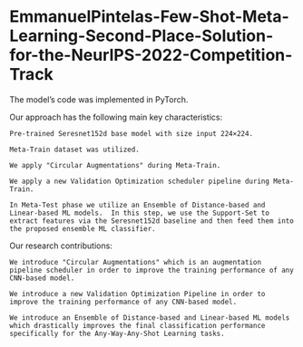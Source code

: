 # EmmanuelPintelas-Few-Shot-Meta-Learning-Second-Place-Solution-for-the-NeurIPS-2022-Competition-Track

The model’s code was implemented in PyTorch. 

Our approach has the following main key characteristics:     

	Pre-trained Seresnet152d base model with size input 224×224.  
  
	Meta-Train dataset was utilized.
  
	We apply "Circular Augmentations" during Meta-Train.
  
	We apply a new Validation Optimization scheduler pipeline during Meta-Train.
  
	In Meta-Test phase we utilize an Ensemble of Distance-based and Linear-based ML models.  In this step, we use the Support-Set to extract features via the Seresnet152d baseline and then feed them into the proposed ensemble ML classifier.
  
Our research contributions:

	We introduce "Circular Augmentations" which is an augmentation pipeline scheduler in order to improve the training performance of any CNN-based model.
  
	We introduce a new Validation Optimization Pipeline in order to improve the training performance of any CNN-based model.
  
	We introduce an Εnsemble of Distance-based and Linear-based ML models which drastically improves the final classification performance specifically for the Any-Way-Any-Shot Learning tasks.

